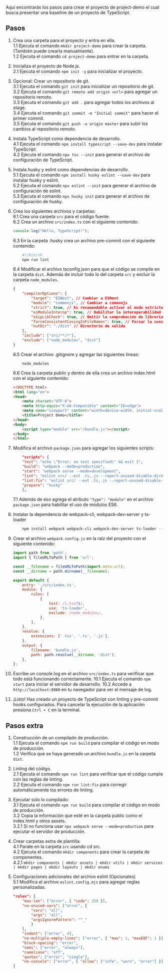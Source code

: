 Aquí encontrarás los pasos para crear el proyecto de project-demo el cual busca presentar una baseline de un proyecto de TypeScript.

## Pasos

1. Crea una carpeta para el proyecto y entra en ella. \
    1.1 Ejecuta el comando `mkdir project-demo` para crear la carpeta. (También puede crearla manualmente). \
    1.2 Ejecuta el comando `cd project-demo` para entrar en la carpeta.
2. Inicializa el proyecto de Node.js. \
    2.1 Ejecuta el comando `npm init -y` para inicializar el proyecto. 
3. Opcional: Crear un repositorio de git. \
    3.1 Ejecuta el comando `git init` para inicializar un repositorio de git. \
    3.2 Ejecuta el comando `git remote add origin <url>` para agregar un repositorio remoto. \
    3.3 Ejecuta el comando `git add .` para agregar todos los archivos al stage. \
    3.4 Ejecuta el comando `git commit -m "Initial commit"` para hacer el primer commit. \
    3.5 Ejecuta el comando `git push -u origin master` para subir los cambios al repositorio remoto. 
4. Instala TypeScript como dependencia de desarrollo. \
    4.1 Ejecuta el comando `npm install typescript --save-dev` para instalar TypeScript. \
    4.2 Ejecuta el comando `npx tsc --init` para generar el archivo de configuración de TypeScript. 
5. Instala husky y eslint como dependencias de desarrollo. \
    5.1 Ejecuta el comando `npm install husky eslint --save-dev` para instalar husky y eslint. \
    5.2 Ejecuta el comando `npx eslint --init` para generar el archivo de configuración de eslint. \
    5.3 Ejecuta el comando `npx husky init` para generar el archivo de configuración de husky. 
6. Crea los siguientes archivos y carpetas: \
    6.1 Crea una carpeta `src` para el código fuente. \
    6.2 Crea un archivo `src/index.ts` con el siguiente contenido: 
    ```typescript
    console.log("Hello, TypeScript!");
    ```
    6.3 En la carpeta .husky crea un archivo pre-commit con el siguiente contenido:
    ```bash
        #!/bin/sh
        npm run lint
    ```
    6.4 Modificar el archivo tsconfig.json para que el código se compile en la carpeta `dist`. Además de incluir todo lo del carpeta `src` y excluir la carpeta `node_modules`.
    ```json
    {
        "compilerOptions": {
            "target": "ESNext", // Cambiar a ESNext
            "module": "commonjs", // Cambiar a commonjs
            "strict": true, // Es recomendable activar el modo estricto
            "esModuleInterop": true, // Habilitar la interoperabilidad de módulos
            "skipLibCheck": true, // Omitir la comprobación de librerías
            "forceConsistentCasingInFileNames": true, // Forzar la consistencia en los nombres de archivo, útil para evitar errores en sistemas de archivos que no distinguen entre mayúsculas y minúsculas
            "outDir": "./dist" // Directorio de salida
        },
        "include": ["src/**/*"],
        "exclude": ["node_modules", "dist"]
    }
    ```
    6.5 Crear el archivo .gitignore y agregar las siguientes líneas:
    ```
        node_modules
    ```

    6.6 Crea la carpeta public y dentro de ella crea un archivo index.html con el siguiente contenido:
    ```html
    <!DOCTYPE html>
    <html lang="en">
    <head>
        <meta charset="UTF-8">
        <meta http-equiv="X-UA-Compatible" content="IE=edge">
        <meta name="viewport" content="width=device-width, initial-scale=1.0">
        <title>Project Demo</title>
    </head>
    <body>
        <script type="module" src="/bundle.js"></script>
    </body>
    </html>
    ```
7. Modifica el archivo `package.json` para agregar los siguientes scripts:
    ```json
        "scripts": {
        "test": "echo \"Error: no test specified\" && exit 1",
        "build": "webpack --mode=production",
        "start": "webpack serve --mode=development",
        "lint": "eslint src/ --ext .ts,.js --report-unused-disable-directives",
        "lint:fix": "eslint src/ --ext .ts,.js --report-unused-disable-directives --fix",
        "prepare": "husky"
        },
    ```
    7.1 Además de eso agrega el atributo `"type": "module"` en el archivo `package.json` para habilitar el uso de módulos ES6.
8. Instalar la dependencia de webpack-cli, webpack-dev-server y ts-loader
    ```bash
        npm install webpack webpack-cli webpack-dev-server ts-loader --save-dev
    ```
9. Crear el archivo `webpack.config.js` en la raíz del proyecto con el siguiente contenido:
    ```javascript
    import path from 'path';
    import { fileURLToPath } from 'url';

    const __filename = fileURLToPath(import.meta.url);
    const __dirname = path.dirname(__filename);

    export default {
        entry: './src/index.ts',
        module: {
            rules: [
                {
                    test: /\.tsx?$/,
                    use: 'ts-loader',
                    exclude: /node_modules/,
                },
            ],
        },
        resolve: {
            extensions: ['.tsx', '.ts', '.js'],
        },
        output: {
            filename: 'bundle.js',
            path: path.resolve(__dirname, 'dist'),
        },
    };
    ```

10. Escribe un console.log en el archivo `src/index.ts` para verificar que todo está funcionando correctamente.
    10.1 Ejecuta el comando `npm start` para iniciar el servidor de desarrollo.
    10.2 Accede a `http://localhost:8080` en tu navegador para ver el mensaje de log.
11. ¡Listo! Has creado un proyecto de TypeScript con linting y pre-commit hooks configurados.
Para cancelar la ejecución de la aplicación presiona `Ctrl + C` en la terminal.








## Pasos extra

1. Construcción de un compilado de producción. \
    1.1 Ejecuta el comando `npm run build` para compilar el código en modo de producción. \
    1.2 Verifica que se haya generado un archivo `bundle.js` en la carpeta `dist`. 

2. Linting del código. \
    2.1 Ejecuta el comando `npm run lint` para verificar que el código cumple con las reglas de linting. \
    2.2 Ejecuta el comando `npm run lint:fix` para corregir automáticamente los errores de linting. 

3. Ejecutar solo lo compilado: \
    3.1 Ejecuta el comando `npm run build` para compilar el código en modo de producción. \
    3.2 Copia la información que esté en la carpeta public como el index.html y otros assets. \
    3.2.1 Si no funciona usar `npx webpack serve --mode=production` para ejecutar el servidor de producción. 

4. Crear carpetas extra de plantilla:  \
    4.1 Parate en la carpeta `src` usando cd src. \
    4.2 Ejecuta el comando `mkdir components` para crear la carpeta de componentes. \
        4.2.1 `mkdir components | mkdir assets | mkdir utils | mkdir services | mkdir pages | mkdir layouts | mkdir enums` 

5. Configuraciones adicionales del archivo eslint (Opcionales) \
    5.1 Modifica el archivo `eslint.config.mjs` para agregar reglas personalizadas. 
    ```json
    "rules": {
        "max-len": ["error", { "code": 250 }],
        "no-unused-vars": ["error", {
            "vars": "all",
            "args": "all",
            "argsIgnorePattern": "^_"
            }
        ],
        "indent": ["error", 4],
        "no-multiple-empty-lines": ["error", { "max": 1, "maxEOF": 1 }],
        "block-spacing": "error",
        "semi": ["error", "always"],
        "camelcase": "off",
        "quotes": ["error", "single"],
        "no-console": ["error", { "allow": ["info", "warn", "error"] }]
    }
    ```
